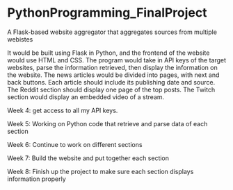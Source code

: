 # PythonProgramming_FinalProject
A Flask-based website aggregator that aggregates sources from multiple webistes

It would be built using Flask in Python, and the frontend of the website would use HTML and CSS.
The program would take in API keys of the target websites, parse the information retrieved, then display the information on the website.
The news articles would be divided into pages, with next and back buttons.  Each article should include its publishing date and source.
The Reddit section should display one page of the top posts.
The Twitch section would display an embedded video of a stream.

Week 4: get access to all my API keys.

Week 5: Working on Python code that retrieve and parse data of each section

Week 6: Continue to work on different sections

Week 7: Build the website and put together each section

Week 8: Finish up the project to make sure each section displays information properly
